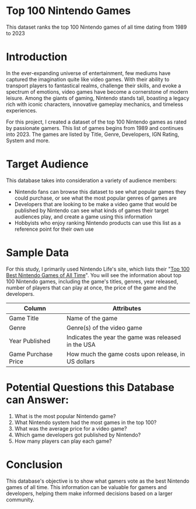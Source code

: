 # Top 100 Nintendo Games
This dataset ranks the top 100 Nintendo games of all time dating from 1989 to 2023

# Introduction

In the ever-expanding universe of entertainment, few mediums have captured the imagination quite like video games. With their ability to transport players to fantastical realms, challenge their skills, and evoke a spectrum of emotions, video games have become a cornerstone of modern leisure. Among the giants of gaming, Nintendo stands tall, boasting a legacy rich with iconic characters, innovative gameplay mechanics, and timeless experiences.

For this project, I created a dataset of the top 100 Nintendo games as rated by passionate gamers. This list of games begins from 1989 and continues into 2023. The games are listed by Title, Genre, Developers, IGN Rating, System and more. 

# Target Audience

This database takes into consideration a variety of audience members:

- Nintendo fans can browse this dataset to see what popular games they could purchase, or see what the most popular genres of games are
- Developers that are looking to be make a video game that would be published by Nintendo can see what kinds of games their target audiences play, and create a game using this information
- Hobbyists who enjoy ranking Nintendo products can use this list as a reference point for their own use

# Sample Data

For this study, I primarily used Nintendo Life's site, which lists their "[Top 100 Best Nintendo Games of All Time](https://www.nintendolife.com/guides/top-100-best-nintendo-games-of-all-time)". You will see the information about top 100 Nintendo games, including the game's titles, genres, year released, number of players that can play at once, the price of the game and the developers.

| Column | Attributes |
|----------|----------|
| Game Title | Name of the game | 
| Genre | Genre(s) of the video game | 
| Year Published | Indicates the year the game was released in the USA |
| Game Purchase Price | How much the game costs upon release, in US dollars |

# Potential Questions this Database can Answer:
1) What is the most popular Nintendo game?
2) What Nintendo system had the most games in the top 100?
3) What was the average price for a video game?
4) Which game developers got published by Nintendo?
5) How many players can play each game?

# Conclusion
This database's objective is to show what gamers vote as the best Nintendo games of all time. This information can be valuable for gamers and developers, helping them make informed decisions based on a larger community.

